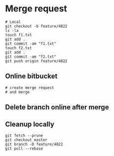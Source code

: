 # Merge request   
  
```  
# Local 
git checkout -b feature/4822
ls -la
touch f1.txt
git add .
git commit -am "f1.txt"
touch f2.txt
git add .
git commit -am "f2.txt"
git push origin feature/4822
```
 
## Online bitbucket
 
```
# create merge request 
# and merge 
```

## Delete branch online after merge 

## Cleanup locally 

```
git fetch --prune
git checkout master
git branch -D feature/4822
git pull --rebase
```

